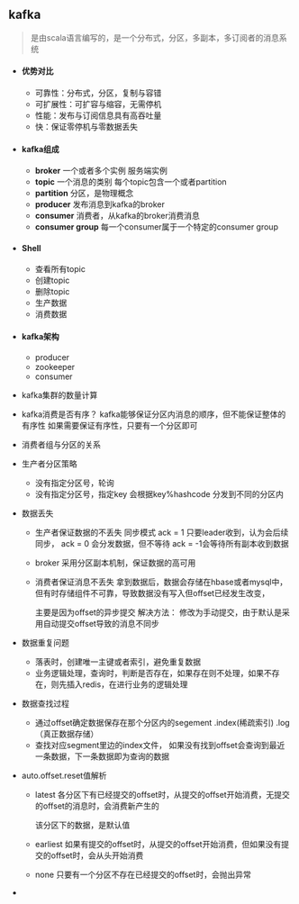 ## kafka
>  是由scala语言编写的，是一个分布式，分区，多副本，多订阅者的消息系统

- #### 优势对比
  
  - 可靠性：分布式，分区，复制与容错
  - 可扩展性：可扩容与缩容，无需停机
  - 性能：发布与订阅信息具有高吞吐量
  - 快：保证零停机与零数据丢失
  
- #### kafka组成
  
  - **broker**    一个或者多个实例  服务端实例
  - **topic**      一个消息的类别  每个topic包含一个或者partition
  - **partition**    分区，是物理概念
  - **producer**      发布消息到kafka的broker
  - **consumer**    消费者，从kafka的broker消费消息
  - **consumer group**     每一个consumer属于一个特定的consumer group
  
- #### Shell

  - 查看所有topic
  - 创建topic
  - 删除topic
  - 生产数据
  - 消费数据

- #### kafka架构
  
  - producer
  - zookeeper
  - consumer
  
- kafka集群的数量计算

- kafka消费是否有序？
  kafka能够保证分区内消息的顺序，但不能保证整体的有序性 
  如果需要保证有序性，只要有一个分区即可
  
- 消费者组与分区的关系

- 生产者分区策略
  - 没有指定分区号，轮询
  - 没有指定分区号，指定key 会根据key%hashcode 分发到不同的分区内

- 数据丢失
  - 生产者保证数据的不丢失
    同步模式 ack = 1 只要leader收到，认为会后续同步，
    ack = 0 会分发数据，但不等待 ack = -1会等待所有副本收到数据
    
  - broker 采用分区副本机制，保证数据的高可用
  
  - 消费者保证消息不丢失 
    拿到数据后，数据会存储在hbase或者mysql中，但有时存储组件不可靠，导致数据没有写入但offset已经发生改变，
    
    主要是因为offset的异步提交 
    解决方法： 修改为手动提交，由于默认是采用自动提交offset导致的消息不同步
  
- 数据重复问题
  - 落表时，创建唯一主键或者索引，避免重复数据
  - 业务逻辑处理，查询时，判断是否存在，如果存在则不处理，如果不存在，则先插入redis，在进行业务的逻辑处理
  
- 数据查找过程
  - 通过offset确定数据保存在那个分区内的segement   .index(稀疏索引) .log（真正数据存储）
  - 查找对应segment里边的index文件， 如果没有找到offset会查询到最近一条数据，下一条数据即为查询的数据  
  
- auto.offset.reset值解析
  - latest    各分区下有已经提交的offset时，从提交的offset开始消费，无提交的offset的消息时，会消费新产生的
  
    该分区下的数据，是默认值

  - earliest  如果有提交的offset时，从提交的offset开始消费，但如果没有提交的offset时，会从头开始消费
  
  - none  只要有一个分区不存在已经提交的offset时，会抛出异常
  
- 